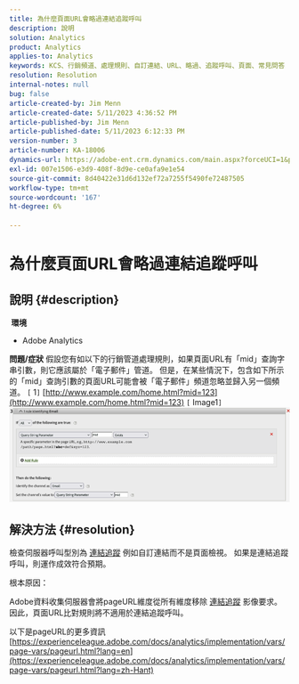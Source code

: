 ```yaml
---
title: 為什麼頁面URL會略過連結追蹤呼叫
description: 說明
solution: Analytics
product: Analytics
applies-to: Analytics
keywords: KCS、行銷頻道、處理規則、自訂連結、URL、略過、追蹤呼叫、頁面、常見問答
resolution: Resolution
internal-notes: null
bug: false
article-created-by: Jim Menn
article-created-date: 5/11/2023 4:36:52 PM
article-published-by: Jim Menn
article-published-date: 5/11/2023 6:12:33 PM
version-number: 3
article-number: KA-18006
dynamics-url: https://adobe-ent.crm.dynamics.com/main.aspx?forceUCI=1&pagetype=entityrecord&etn=knowledgearticle&id=fa97f106-1af0-ed11-8849-6045bd006295
exl-id: 007e1506-e3d9-408f-8d9e-ce0afa9e1e54
source-git-commit: 8d40422e31d6d132ef72a7255f5490fe72487505
workflow-type: tm+mt
source-wordcount: '167'
ht-degree: 6%

---
```


# 為什麼頁面URL會略過連結追蹤呼叫

## 說明 {#description}

<b> 環境</b>
- Adobe Analytics



<b>問題/症狀</b>
假設您有如以下的行銷管道處理規則，如果頁面URL有「mid」查詢字串引數，則它應該屬於「電子郵件」管道。
但是，在某些情況下，包含如下所示的「mid」查詢引數的頁面URL可能會被「電子郵件」頻道忽略並歸入另一個頻道。
`[` 1`]`  [http://www.example.com/home.html?mid=123](http://www.example.com/home.html?mid=123)
`[` Image1`]`
![](assets/___fb97f106-1af0-ed11-8849-6045bd006295___.png)


## 解決方法 {#resolution}




檢查伺服器呼叫型別為 [連結追蹤](https://experienceleague.adobe.com/docs/analytics/implementation/vars/functions/tl-method.html?lang=zh-Hant) 例如自訂連結而不是頁面檢視。 如果是連結追蹤呼叫，則運作成效符合預期。





根本原因：

Adobe資料收集伺服器會將pageURL維度從所有維度移除 [連結追蹤](https://experienceleague.adobe.com/docs/analytics/implementation/vars/functions/tl-method.html?lang=zh-Hant) 影像要求。 因此，頁面URL比對規則將不適用於連結追蹤呼叫。

以下是pageURL的更多資訊 [https://experienceleague.adobe.com/docs/analytics/implementation/vars/page-vars/pageurl.html?lang=en](https://experienceleague.adobe.com/docs/analytics/implementation/vars/page-vars/pageurl.html?lang=zh-Hant)
